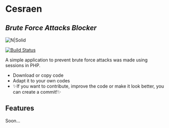 # Cesraen
## _Brute Force Attacks Blocker_

![N|Solid](https://i.imgur.com/gCLhJ3A.png)

[![Build Status](https://travis-ci.org/joemccann/dillinger.svg?branch=master)](https://github.com/cesraen/bruteforceblocker)

A simple application to prevent brute force attacks was made using sessions in PHP.

- Download or copy code
- Adapt it to your own codes
- ✨If you want to contribute, improve the code or make it look better, you can create a commit!✨

## Features
Soon...
